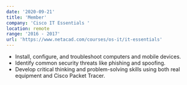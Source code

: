 ```yaml
---
date: '2020-09-21'
title: 'Member'
company: 'Cisco IT Essentials '
location: remote
range: '2016 - 2017'
url: 'https://www.netacad.com/courses/os-it/it-essentials'
---
```


- Install, configure, and troubleshoot computers and mobile devices.
- Identify common security threats like phishing and spoofing.
- Develop critical thinking and problem-solving skills using both real equipment and Cisco Packet Tracer.
